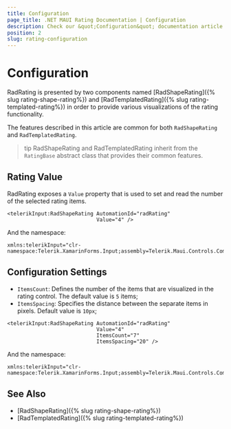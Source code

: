 ```yaml
---
title: Configuration
page_title: .NET MAUI Rating Documentation | Configuration
description: Check our &quot;Configuration&quot; documentation article for Telerik Rating for .NET MAUI.
position: 2
slug: rating-configuration
---
```


# Configuration

RadRating is presented by two components named [RadShapeRating]({% slug rating-shape-rating%}) and [RadTemplatedRating]({% slug rating-templated-rating%}) in order to provide various visualizations of the rating functionality. 

The features described in this article are common for both `RadShapeRating` and `RadTemplatedRating`.

>tip RadShapeRating and RadTemplatedRating inherit from the `RatingBase` abstract class that provides their common features.

## Rating Value

RadRating exposes a `Value` property that is used to set and read the number of the selected rating items.

```XAMl
<telerikInput:RadShapeRating AutomationId="radRating"
                             Value="4" />
```

And the namespace:

```XAML
xmlns:telerikInput="clr-namespace:Telerik.XamarinForms.Input;assembly=Telerik.Maui.Controls.Compatibility"
```

## Configuration Settings

* `ItemsCount`: Defines the number of the items that are visualized in the rating control. The default value is `5` items;
* `ItemsSpacing`: Specifies the distance between the separate items in pixels. Default value is `10px`;

```XAML
<telerikInput:RadShapeRating AutomationId="radRating"
                             Value="4"
                             ItemsCount="7"
                             ItemsSpacing="20" />
```

And the namespace:

```XAML
xmlns:telerikInput="clr-namespace:Telerik.XamarinForms.Input;assembly=Telerik.Maui.Controls.Compatibility"
```

## See Also

- [RadShapeRating]({% slug rating-shape-rating%})
- [RadTemplatedRating]({% slug rating-templated-rating%})